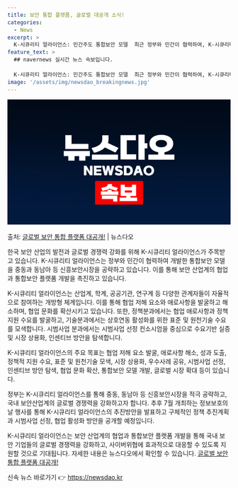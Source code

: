 ```yaml
---
title: 보안 통합 플랫폼, 글로벌 대공개 소식!
categories:
  - News
excerpt: >
  K-시큐리티 얼라이언스: 민간주도 통합보안 모델  최근 정부와 민간이 협력하여, K-시큐리티 얼라이언스를 통…
feature_text: >
  ## navernews 실시간 뉴스 속보입니다.

  K-시큐리티 얼라이언스: 민간주도 통합보안 모델  최근 정부와 민간이 협력하여, K-시큐리티 얼라이언스를 통…
image: '/assets/img/newsdao_breakingnews.jpg'
---
```


![뉴스다오 속보](/assets/img/newsdao_breakingnews.jpg)

<p>출처: <a href="https://newsdao.kr/4255" rel="dofollow">글로벌 보안 통합 플랫폼 대공개!</a> | 뉴스다오</p>

한국 보안 산업의 발전과 글로벌 경쟁력 강화를 위해 K-시큐리티 얼라이언스가 주목받고 있습니다. K-시큐리티 얼라이언스는 정부와 민간이 협력하여 개발한 통합보안 모델을 중동과 동남아 등 신흥보안시장을 공략하고 있습니다. 이를 통해 보안 산업계의 협업과 통합보안 플랫폼 개발을 촉진하고 있습니다.

K-시큐리티 얼라이언스는 산업계, 학계, 공공기관, 연구계 등 다양한 관계자들이 자율적으로 참여하는 개방형 체계입니다. 이를 통해 협업 저해 요소와 애로사항을 발굴하고 해소하며, 협업 문화를 확산시키고 있습니다. 또한, 정책분과에서는 협업 애로사항과 정책지원 수요를 발굴하고, 기술분과에서는 상호연동 활성화를 위한 표준 및 원천기술 수요를 모색합니다. 시범사업 분과에서는 시범사업 선정 컨소시엄을 중심으로 수요기반 실증 및 시장 상용화, 인센티브 방안을 탐색합니다.

K-시큐리티 얼라이언스의 주요 목표는 협업 저해 요소 발굴, 애로사항 해소, 성과 도출, 정책적 지원 수요, 표준 및 원천기술 모색, 시장 상용화, 우수사례 공유, 시범사업 선정, 인센티브 방안 탐색, 협업 문화 확산, 통합보안 모델 개발, 글로벌 시장 확대 등이 있습니다.

정부는 K-시큐리티 얼라이언스를 통해 중동, 동남아 등 신흥보안시장을 적극 공략하고, 국내 보안산업계의 글로벌 경쟁력을 강화하고자 합니다. 추후 7월 개최하는 정보보호의 날 행사를 통해 K-시큐리티 얼라이언스의 추진방안을 발표하고 구체적인 정책 추진계획과 시범사업 선정, 협업 활성화 방안을 공개할 예정입니다.

K-시큐리티 얼라이언스는 보안 산업계의 협업과 통합보안 플랫폼 개발을 통해 국내 보안 기업들의 글로벌 경쟁력을 강화하고, 사이버위협에 효과적으로 대응할 수 있도록 지원할 것으로 기대됩니다. 자세한 내용은 뉴스다오에서 확인할 수 있습니다. [글로벌 보안 통합 플랫폼 대공개!](https://newsdao.kr/4255) 

신속 뉴스 바로가기 👉 <a href="https://newsdao.kr" rel="dofollow">https://newsdao.kr</a>



